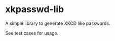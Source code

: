 xkpasswd-lib
============

A simple library to generate XKCD like passwords.

See test cases for usage.

